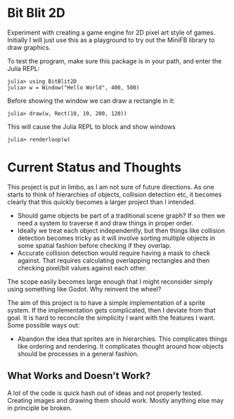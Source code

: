 # Bit Blit 2D

Experiment with creating a game engine for 2D pixel art style of games. Initially I will just use this as a playground to try out the
MiniFB library to draw graphics. 

To test the program, make sure this package is in your path, and enter the Julia REPL:

    julia> using BitBlit2D
    julia> w = Window("Hello World", 400, 500)
    
Before showing the window we can draw a rectangle in it:

    julia> draw(w, Rect(10, 10, 200, 120))

This will cause the Julia REPL to block and show windows

    julia> renderloop(w)

# Current Status and Thoughts
This project is put in limbo, as I am not sure of future directions. As one starts to think of hierarchies of objects, collision detection etc, it becomes clearly that this quickly becomes a larger
project than I intended.

- Should game objects be part of a traditional scene graph? If so then we need a system to traverse it and draw things in proper order.
- Ideally we treat each object independently, but then things like collision detection becomes tricky as it will involve sorting multiple objects in some spatial fashion before checking if they overlap.
- Accurate collision detection would require having a mask to check against. That requires calculating overlapping rectangles and then checking pixel/bit values against each other.

The scope easily becomes large enough that I might reconsider simply using something like Godot. Why reinvent the wheel?

The aim of this project is to have a simple implementation of a sprite system. If the implementation gets complicated, then I deviate from that goal. It is hard to reconcile the simplicity I want with the features I want. Some possible ways out:

- Abandon the idea that sprites are in hierarchies. This complicates things like ordering and rendering. It complicates thought around how objects should be processes in a general fashion.

## What Works and Doesn't Work?
A lot of the code is quick hash out of ideas and not properly tested. Creating images and drawing them should work. Mostly anything else may in principle be broken.